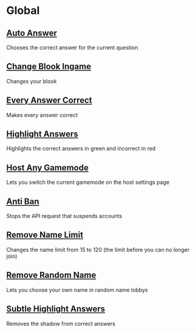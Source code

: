 # Global

## [Auto Answer](AutoAnswer.js)
Chooses the correct answer for the current question

## [Change Blook Ingame](ChangeBlookIngame.js)
Changes your blook

## [Every Answer Correct](EveryAnswerCorrect.js)
Makes every answer correct

## [Highlight Answers](HighlightAnswers.js)
Highlights the correct answers in green and incorrect in red

## [Host Any Gamemode](HostAnyGamemode.js)
Lets you switch the current gamemode on the host settings page

## [Anti Ban](AntiBan.js)
Stops the API request that suspends accounts

## [Remove Name Limit](RemoveNameLimit.js)
Changes the name limit from 15 to 120 (the limit before you can no longer join)

## [Remove Random Name](RemoveRandomName.js)
Lets you choose your own name in random name lobbys

## [Subtle Highlight Answers](SubtleHighlightAnswers.js)
Removes the shadow from correct answers
